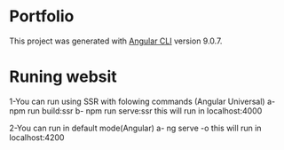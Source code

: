 # Portfolio

This project was generated with [Angular CLI](https://github.com/angular/angular-cli) version 9.0.7.

# Runing websit

1-You can run using SSR with folowing commands (Angular Universal)
a- npm run build:ssr
b- npm run serve:ssr
this will run in localhost:4000
  
2-You can run in default mode(Angular)
a- ng serve -o
this will run in localhost:4200
